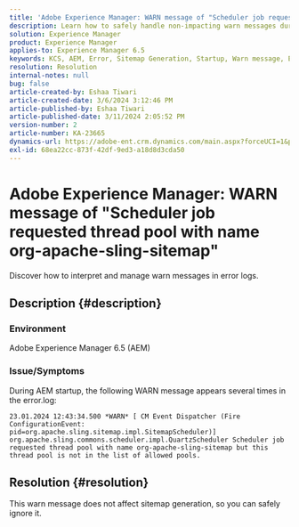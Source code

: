 ```yaml
---
title: 'Adobe Experience Manager: WARN message of "Scheduler job requested thread pool with name org-apache-sling-sitemap"'
description: Learn how to safely handle non-impacting warn messages during AEM startup.
solution: Experience Manager
product: Experience Manager
applies-to: Experience Manager 6.5
keywords: KCS, AEM, Error, Sitemap Generation, Startup, Warn message, Error.log, Thread pool
resolution: Resolution
internal-notes: null
bug: false
article-created-by: Eshaa Tiwari
article-created-date: 3/6/2024 3:12:46 PM
article-published-by: Eshaa Tiwari
article-published-date: 3/11/2024 2:05:52 PM
version-number: 2
article-number: KA-23665
dynamics-url: https://adobe-ent.crm.dynamics.com/main.aspx?forceUCI=1&pagetype=entityrecord&etn=knowledgearticle&id=ce4145f6-cbdb-ee11-904d-6045bd006b4b
exl-id: 68ea22cc-873f-42df-9ed3-a18d8d3cda50
---
```

# Adobe Experience Manager: WARN message of "Scheduler job requested thread pool with name org-apache-sling-sitemap"


Discover how to interpret and manage warn messages in error logs.

## Description {#description}


### <b>Environment</b>

Adobe Experience Manager 6.5 (AEM)

### Issue/Symptoms

During AEM startup, the following WARN message appears several times in the error.log:


```
23.01.2024 12:43:34.500 *WARN* [ CM Event Dispatcher (Fire ConfigurationEvent: pid=org.apache.sling.sitemap.impl.SitemapScheduler)]  org.apache.sling.commons.scheduler.impl.QuartzScheduler Scheduler job requested thread pool with name org-apache-sling-sitemap but this thread pool is not in the list of allowed pools.
```





## Resolution {#resolution}


This warn message does not affect sitemap generation, so you can safely ignore it.
